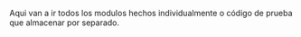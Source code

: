 Aqui van a ir todos los modulos hechos individualmente o código de prueba que almacenar por separado. 
